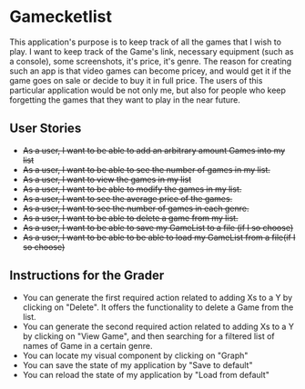 # Gamecketlist

This application's purpose is to keep track of all the games that I wish to
play. I want to keep track of the Game's link, necessary equipment (such as a console),
some screenshots, it's price, it's genre. The reason for creating such an 
app is that video games can become pricey, and would get it if the game goes on sale
or decide to buy it in full price. The users of this particular application would
be not only me, but also for people who keep forgetting the games that they want
to play in the near future.

## User Stories
- ~~As a user, I want to be able to add an arbitrary amount Games into my list~~
- ~~As a user, I want to be able to see the number of games in my list.~~
- ~~As a user, I want to view the games in my list~~
- ~~As a user, I want to be able to modify the games in my list.~~
- ~~As a user, I want to see the average price of the games.~~
- ~~As a user, I want to see the number of games in each genre.~~
- ~~As a user, I want to be able to delete a game from my list.~~
- ~~As a user, I want to be able to save my GameList to a file (if I so choose)~~
- ~~As a user, I want to be able to be able to load my GameList from a file(if I so choose)~~

## Instructions for the Grader
- You can generate the first required action related to adding Xs to a Y by clicking on "Delete". It offers the functionality to delete a Game from the list.
- You can generate the second required action related to adding Xs to a Y by clicking on "View Game", and then searching for a filtered list of names of Game in a certain genre.
- You can locate my visual component by clicking on "Graph"
- You can save the state of my application by "Save to default"
- You can reload the state of my application by "Load from default"